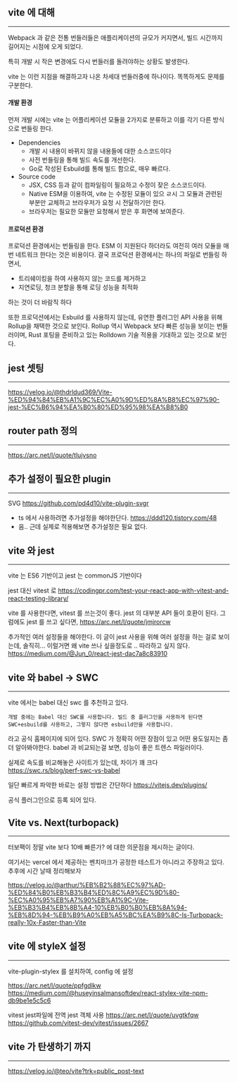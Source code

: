 
## vite 에 대해
----
Webpack 과 같은 전통 번들러들은 애플리케이션의 규모가 커지면서, 빌드 시간까지 길어지는 시점에 오게 되었다.

특히 개발 시 작은 변경에도 다시 번들러를 돌려야하는 상황도 발생한다.


vite 는 이런 지점을 해결하고자 나온 차세대 번들러중에 하나이다. 
똑똑하게도 문제를 구분한다.

#### 개발 환경
먼저 개발 시에는
vite 는 어플리케이션 모듈을 2가지로 분류하고 이를 각기 다른 방식으로 번들링 한다.

- Dependencies
	- 개발 시 내용이 바뀌지 않을 내용들에 대한 소스코드이다
	- 사전 번들링을 통해 빌드 속도를 개선한다.
	- Go로 작성된 Esbuild를 통해 빌드 함으로, 매우 빠르다.
- Source code
	- JSX, CSS 등과 같이 컴파일링이 필요하고 수정이 잦은 소스코드이다.
	- Native ESM을 이용하여, vite 는 수정된 모듈이 있으 ㄹ시 그 모듈과 관련된 부분만 교체하고 브라우저가 요청 시 전달하기만 한다.
	- 브라우저는 필요한 모듈만 요청해서 받은 후 화면에 보여준다.

#### 프로덕션 환경
프로덕션 환경에서는 번들링을 한다. ESM 이 지원된다 하더라도 여전히 여러 모듈을 매번 네트워크 한다는 것은 비용이다. 
결국 프로덕션 환경에서는 하나의 파일로 번들링 하면서,

- 트리쉐이킹을 하여 사용하지 않는 코드를 제거하고
- 지연로딩, 청크 분할을 통해 로딩 성능을 최적화

하는 것이 더 바람직 하다

또한 프로덕션에서는 Esbuild 를 사용하지 않는데, 유연한 플러그인 API 사용을 위해 Rollup을 채택한 것으로 보인다. Rollup 역시 Webpack 보다 빠른 성능을 보이는 번들러이며, Rust 포팅을 준비하고 있는 Rolldown 기술 적용을 기대하고 있는 것으로 보인다.


## jest 셋팅
-----

https://velog.io/@thdrldud369/Vite-%ED%94%84%EB%A1%9C%EC%A0%9D%ED%8A%B8%EC%97%90-jest-%EC%B6%94%EA%B0%80%ED%95%98%EA%B8%B0

## router path 정의
-----


https://arc.net/l/quote/tlujvsno


## 추가 설정이 필요한 plugin
----

SVG
https://github.com/pd4d10/vite-plugin-svgr
- ts 에서 사용하려면 추가설정을 해야한단다. https://ddd120.tistory.com/48
- 음.. 근데 실제로 적용해보면 추가설정은 필요 없다.




## vite 와 jest
----

vite 는 ES6 기반이고
jest 는 commonJS 기반이다

jest 대신 vitest 로
https://codingpr.com/test-your-react-app-with-vitest-and-react-testing-library/

vite 를 사용한다면, vitest 를 쓰는것이 좋다. jest 의 대부분 API 들이 호환이 된다.
그럼에도 jest 를 쓰고 싶다면,
https://arc.net/l/quote/jmjrorcw

추가적인 여러 설정들을 해야한다.
이 글이 jest 사용을 위해 여러 설정을 하는 걸로 보이는데, 솔직히... 이럴거면 왜 vite 쓰나 싶을정도로 .. 따라하고 싶지 않다.
https://medium.com/@Jun_0/react-jest-dac7a8c83910




## vite 와 babel -> SWC
----
vite 에서는 babel 대신 swc 를 추천하고 있다.

```
개발 중에는 Babel 대신 SWC를 사용합니다. 빌드 중 플러그인을 사용하게 된다면 SWC+esbuild를 사용하고, 그렇지 않다면 esbuild만을 사용합니다.
```

라고 공식 홈페이지에 되어 있다. SWC 가 정확히 어떤 장점이 있고 어떤 용도일지는 좀 더 알아봐야한다.
babel 과 비교되는걸 보면, 성능이 좋은 트렌스 파일러이다.

실제로 속도를 비교해놓은 사이트가 있는데, 차이가 꽤 크다
https://swc.rs/blog/perf-swc-vs-babel

일단 빠르게 파악한 바로는 설정 방법은 간단하다
https://vitejs.dev/plugins/

공식 플러그인으로 등록 되어 있다.



## Vite vs. Next(turbopack)
----
터보팩이 정말 vite 보다 10배 빠른가? 에 대한 의문점을 제시하는 글이다.

여기서는 vercel 에서 제공하는 벤치마크가 공정한 테스트가 아니라고 주장하고 있다.
추후에 시간 날때 정리해보자

https://velog.io/@arthur/%EB%B2%88%EC%97%AD-%ED%84%B0%EB%B3%B4%ED%8C%A9%EC%9D%80-%EC%A0%95%EB%A7%90%EB%A1%9C-Vite-%EB%B3%B4%EB%8B%A4-10%EB%B0%B0%EB%8A%94-%EB%8D%94-%EB%B9%A0%EB%A5%BC%EA%B9%8C-Is-Turbopack-really-10x-Faster-than-Vite




## vite 에 styleX 설정
----
vite-plugin-stylex 를 설치하여, config 에 설정

https://arc.net/l/quote/ppfgdlkw
https://medium.com/@huseyinsalmansoftdev/react-stylex-vite-npm-db9be1e5c5c6


vitest jest파일에 전역 jest 객체 사용
https://arc.net/l/quote/uvgtkfqw
https://github.com/vitest-dev/vitest/issues/2667




## vite 가 탄생하기 까지
-----

https://velog.io/@teo/vite?trk=public_post-text